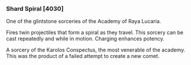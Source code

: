 ### Shard Spiral [4030]

One of the glintstone sorceries of the Academy of Raya Lucaria.

Fires twin projectiles that form a spiral as they travel. This sorcery can be cast repeatedly and while in motion. Charging enhances potency.

A sorcery of the Karolos Conspectus, the most venerable of the academy. This was the product of a failed attempt to create a new comet.